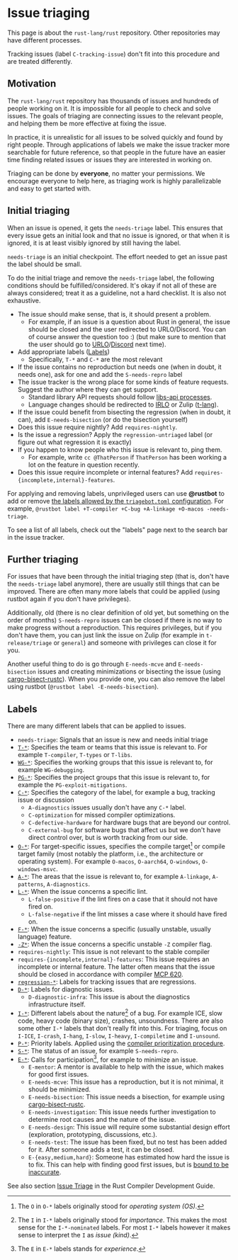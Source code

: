 # Issue triaging

This page is about the `rust-lang/rust` repository. Other repositories may have different processes.

Tracking issues (label `C-tracking-issue`) don't fit into this procedure and are treated differently.

## Motivation

The `rust-lang/rust` repository has thousands of issues and hundreds of people working on it.
It is impossible for all people to check and solve issues. The goals of triaging are connecting
issues to the relevant people, and helping them be more effective at fixing the issue.

In practice, it is unrealistic for all issues to be solved quickly and found by right people.
Through applications of labels we make the issue tracker more searchable for future reference,
so that people in the future have an easier time finding related issues or issues they are interested
in working on.

Triaging can be done by **everyone**, no matter your permissions. We encourage everyone to help here,
as triaging work is highly parallelizable and easy to get started with.

## Initial triaging

When an issue is opened, it gets the `needs-triage` label. This ensures that every issue gets an initial
look and that no issue is ignored, or that when it is ignored, it is at least visibly ignored by still having the label.

`needs-triage` is an initial checkpoint. The effort needed to get an issue past the label should be small.

To do the initial triage and remove the `needs-triage` label, the following conditions should be fulfilled/considered.
It's okay if not all of these are always considered; treat it as a guideline, not a hard checklist. It is also not exhaustive.

- The issue should make sense, that is, it should present a problem.
    - For example, if an issue is a question about Rust in general, the issue should be closed and the user redirected to URLO/Discord.
      You can of course answer the question too :) (but make sure to mention that the user should go to [URLO]/[Discord] next time).
- Add appropriate labels ([Labels](#labels))
    - Specifically, `T-*` and `C-*` are the most relevant
- If the issue contains no reproduction but needs one (when in doubt, it needs one), ask for one and add the `S-needs-repro` label
- The issue tracker is the wrong place for some kinds of feature requests. Suggest the author where they can get support.
    - Standard library API requests should follow [libs-api processes](https://std-dev-guide.rust-lang.org/development/feature-lifecycle.html).
    - Language changes should be redirected to [IRLO] or Zulip ([t-lang](https://rust-lang.zulipchat.com/#narrow/stream/213817-t-lang)).
- If the issue could benefit from bisecting the regression (when in doubt, it can), add `E-needs-bisection` (or do the bisection yourself)
- Does this issue require nightly? Add `requires-nightly`.
- Is the issue a regression? Apply the `regression-untriaged` label (or figure out what regression it is exactly)
- If you happen to know people who this issue is relevant to, ping them.
    - For example, write `cc @ThatPerson` if `ThatPerson` has been working a lot on the feature in question recently.
- Does this issue require incomplete or internal features? Add `requires-{incomplete,internal}-features`.

For applying and removing labels, unprivileged users can use **@rustbot** to add or remove
[the labels allowed by the `triagebot.toml` configuration](https://github.com/rust-lang/rust/blob/master/triagebot.toml).
For example, `@rustbot label +T-compiler +C-bug +A-linkage +O-macos -needs-triage`.

To see a list of all labels, check out the "labels" page next to the search bar in the issue tracker.

[URLO]: https://users.rust-lang.org
[IRLO]: https://internals.rust-lang.org/
[Discord]: https://discord.gg/rust-lang

## Further triaging

For issues that have been through the initial triaging step (that is, don't have the `needs-triage` label anymore), there are usually
still things that can be improved. There are often many more labels that could be applied (using rustbot again if you don't have privileges).

Additionally, old (there is no clear definition of old yet, but something on the order of months) `S-needs-repro` issues can be closed
if there is no way to make progress without a reproduction. This requires privileges, but if you don't have them, you can just link the issue
on Zulip (for example in `t-release/triage` or `general`) and someone with privileges can close it for you.

Another useful thing to do is go through `E-needs-mcve` and `E-needs-bisection` issues and creating minimizations or bisecting the issue
(using [cargo-bisect-rustc](`https://github.com/rust-lang/cargo-bisect-rustc`)). When you provide one, you can also remove the label
using rustbot (`@rustbot label -E-needs-bisection`).

## Labels

There are many different labels that can be applied to issues.

- `needs-triage`: Signals that an issue is new and needs initial triage
- [`T-*`]: Specifies the team or teams that this issue is relevant to. For example `T-compiler`, `T-types` or `T-libs`.
- [`WG-*`]: Specifies the working groups that this issue is relevant to, for example `WG-debugging`.
- [`PG-*`]: Specifies the project groups that this issue is relevant to, for example the `PG-exploit-mitigations`.
- [`C-*`]: Specifies the category of the label, for example a bug, tracking issue or discussion
    - `A-diagnostics` issues usually don't have any `C-*` label.
    - `C-optimization` for missed compiler optimizations.
    - `C-defective-hardware` for hardware bugs that are beyond our control.
    - `C-external-bug` for software bugs that affect us but we don't have direct control over, but is worth tracking from our side.
- [`O-*`]: For target-specific issues, specifies the compile target[^1] or compile target family (most notably the platform, i.e., the architecture or operating system). For example `O-macos`, `O-aarch64`, `O-windows`, `O-windows-msvc`.
- [`A-*`]: The areas that the issue is relevant to, for example `A-linkage`, `A-patterns`, `A-diagnostics`.
- [`L-*`]: When the issue concerns a specific lint.
    - `L-false-positive` if the lint fires on a case that it should not have fired on.
    - `L-false-negative` if the lint misses a case where it should have fired on.
- [`F-*`]: When the issue concerns a specific (usually unstable, usually language) feature.
- [`-Z*`]: When the issue concerns a specific unstable `-Z` compiler flag.
- `requires-nightly`: This issue is not relevant to the stable compiler
- `requires-{incomplete,internal}-features`: This issue requires an incomplete or internal feature. The latter often means that the issue
    should be closed in accordance with compiler [MCP 620](https://github.com/rust-lang/compiler-team/issues/620).
- [`regression-*`]: Labels for tracking issues that are regressions.
- [`D-*`]: Labels for diagnostic issues.
    - `D-diagnostic-infra`: This issue is about the diagnostics infrastructure itself.
- [`I-*`]: Different labels about the nature[^2] of a bug. For example ICE, slow code, heavy code (binary size), crashes, unsoundness.
  There are also some other `I-*` labels that don't really fit into this. For triaging, focus on `I-ICE`, `I-crash`, `I-hang`, `I-slow`, `I-heavy`, `I-compiletime` and `I-unsound`.
- [`P-*`]: Priority labels. Applied using the [compiler prioritization procedure](../compiler/prioritization.md).
- [`S-*`]: The status of an issue, for example `S-needs-repro`.
- [`E-*`]: Calls for participation[^3], for example to minimize an issue.
    - `E-mentor`: A mentor is available to help with the issue, which makes for good first issues.
    - `E-needs-mcve`: This issue has a reproduction, but it is not minimal, it should be minimized.
    - `E-needs-bisection`: This issue needs a bisection, for example using [cargo-bisect-rustc](https://github.com/rust-lang/cargo-bisect-rustc).
    - `E-needs-investigation`: This issue needs further investigation to determine root causes and the nature of the issue.
    - `E-needs-design`: This issue will require some substantial design effort (exploration, prototyping, discussions, etc.).
    - `E-needs-test`: The issue has been fixed, but no test has been added for it. After someone adds a test, it can be closed.
    - `E-{easy,medium,hard}`: Someone has estimated how hard the issue is to fix. This can help with finding good first issues, but is [bound to be inaccurate](https://en.wikipedia.org/wiki/Curse_of_knowledge).

See also section [Issue Triage](https://rustc-dev-guide.rust-lang.org/contributing.html#issue-triage) in the Rust Compiler Development Guide.

[`T-*`]: https://github.com/rust-lang/rust/labels?q=T-
[`WG-*`]: https://github.com/rust-lang/rust/labels?q=WG-
[`PG-*`]: https://github.com/rust-lang/rust/labels?q=PG-
[`C-*`]: https://github.com/rust-lang/rust/labels?q=C-
[`O-*`]: https://github.com/rust-lang/rust/labels?q=O-
[`A-*`]: https://github.com/rust-lang/rust/labels?q=A-
[`L-*`]: https://github.com/rust-lang/rust/labels?q=L-
[`F-*`]: https://github.com/rust-lang/rust/labels?q=F-
[`-Z*`]: https://github.com/rust-lang/rust/labels?q=-Z
[`regression-*`]: https://github.com/rust-lang/rust/labels?q=regression-
[`D-*`]: https://github.com/rust-lang/rust/labels?q=D-
[`I-*`]: https://github.com/rust-lang/rust/labels?q=I-
[`P-*`]: https://github.com/rust-lang/rust/labels?q=P-
[`S-*`]: https://github.com/rust-lang/rust/labels?q=S-
[`E-*`]: https://github.com/rust-lang/rust/labels?q=E-
[^1]: The `O` in `O-*` labels originally stood for *operating system (OS)*.
[^2]: The `I` in `I-*` labels originally stood for *importance*. This makes the most sense for the `I-*-nominated` labels. For most `I-*` labels however it makes sense to interpret the `I` as *issue (kind)*.
[^3]: The `E` in `E-*` labels stands for *experience*.
